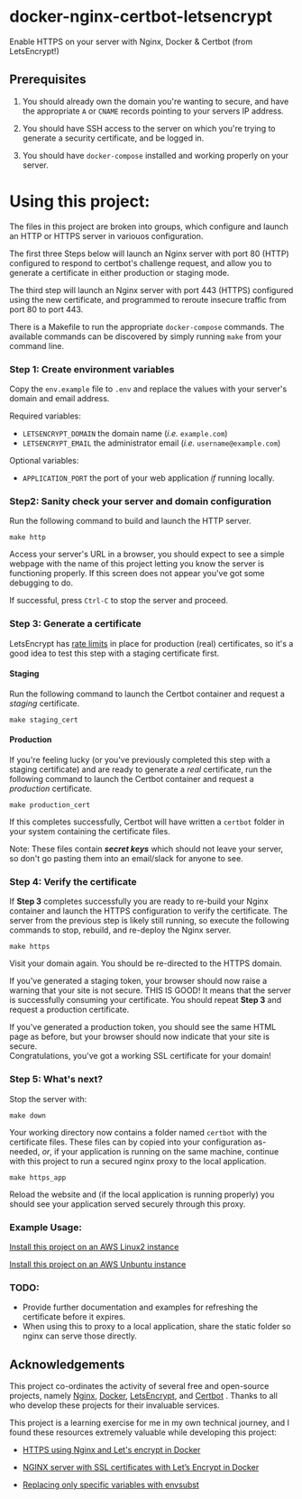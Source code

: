 # docker-nginx-certbot-letsencrypt

Enable HTTPS on your server with Nginx, Docker & Certbot (from LetsEncrypt!)

## Prerequisites

1. You should already own the domain you're wanting to secure, and have the 
   appropriate `A` or `CNAME` records pointing to your servers IP address.
   
2. You should have SSH access to the server on which you're trying to generate a
   security certificate, and be logged in.
   
3. You should have `docker-compose` installed and working properly on your 
   server.


# Using this project:

The files in this project are broken into groups, which configure and 
launch an HTTP or HTTPS server in variouos configuration.

The first three Steps below will launch an Nginx server with port 80 (HTTP) 
configured to respond to certbot's challenge request, and allow you to generate 
a certificate in either production or staging mode.

The third step will launch an Nginx server with port 443 (HTTPS) configured using
the new certificate, and programmed to reroute insecure traffic from port 80 to 
port 443.

There is a Makefile to run the appropriate `docker-compose` commands.  The 
available commands can be discovered by simply running `make` from your command 
line.


### Step 1: Create environment variables

Copy the `env.example` file to `.env` and replace the values with your server's 
domain and email address.

Required variables:
* `LETSENCRYPT_DOMAIN` the domain name (_i.e._ `example.com`)
* `LETSENCRYPT_EMAIL` the administrator email (_i.e._ `username@example.com`)

Optional variables:
* `APPLICATION_PORT` the port of your web application _if_ running locally.


### Step2: Sanity check your server and domain configuration

Run the following command to build and launch the HTTP server.

```shell
make http
```

Access your server's URL in a browser, you should expect to see a simple webpage
with the name of this project letting you know the server is functioning 
properly. If this screen does not appear you've got some debugging to do.

If successful, press `Ctrl-C` to stop the server and proceed.


### Step 3:  Generate a certificate

LetsEncrypt has [rate limits](https://letsencrypt.org/docs/rate-limits/) in 
place for production (real) certificates, so it's a good idea to test 
this step with a staging certificate first.

#### Staging

Run the following command to launch the Certbot container and request a 
_staging_ certificate.

```shell
make staging_cert
```

#### Production

If you're feeling lucky (or you've previously completed this step with a staging 
certificate) and are ready to generate a _real_ certificate, run the following
command to launch the Certbot container and request a _production_ certificate.  

```shell
make production_cert
```

If this completes successfully, Certbot will have written a `certbot` folder in 
your system containing the certificate files.

Note:  These files contain _**secret keys**_ which should not leave your server,
so don't go pasting them into an email/slack for anyone to see.


### Step 4: Verify the certificate

If **Step 3** completes successfully you are ready to re-build your Nginx 
container and launch the HTTPS configuration to verify the certificate. The 
server from the previous step is likely still running, so execute the following 
commands to stop, rebuild, and re-deploy the Nginx server.

```shell
make https
```

Visit your domain again. You should be re-directed to the HTTPS domain. 

If you've generated a staging token, your browser should now raise a warning 
that your site is not secure. THIS IS GOOD! It means that the server is 
successfully consuming your certificate. You should repeat **Step 3** and 
request a production certificate.

If you've generated a production token, you should see the same HTML page as 
before, but your browser should now indicate that your site is secure.  
Congratulations, you've got a working SSL certificate for your domain!


### Step 5: What's next?

Stop the server with:
```shell
make down
```

Your working directory now contains a folder named `certbot` with the 
certificate files. These files can by copied into your configuration as-needed,
_or_, if your application is running on the same machine, continue with this 
project to run a secured nginx proxy to the local application.

```shell
make https_app
```

Reload the website and (if the local application is running properly) you should
see your application served securely through this proxy.


### Example Usage:

[Install this project on an AWS Linux2 instance](aws_ec2/amazon_linux2_ami/README.md)

[Install this project on an AWS Unbuntu instance](aws_ec2/ubuntu_server_ami/README.md)


### TODO:

* Provide further documentation and examples for refreshing the certificate 
  before it expires.
* When using this to proxy to a local application, share the static folder so
  nginx can serve those directly.


## Acknowledgements

This project co-ordinates the activity of several free and open-source projects,
namely [Nginx](https://nginx.org/en/), [Docker](https://www.docker.com/), 
[LetsEncrypt](https://letsencrypt.org/), and [Certbot](https://certbot.eff.org/)
. Thanks to all who develop these projects for their invaluable services.

This project is a learning exercise for me in my own technical journey, and I 
found these resources extremely valuable while developing this project:

* [HTTPS using Nginx and Let's encrypt in Docker](
https://mindsers.blog/post/https-using-nginx-certbot-docker/)

* [NGINX server with SSL certificates with Let’s Encrypt in Docker](
https://medium.com/@agusnavce/nginx-server-with-ssl-certificates-with-lets-encrypt-in-docker-670caefc2e31)

* [Replacing only specific variables with envsubst](
https://unix.stackexchange.com/questions/294378/replacing-only-specific-variables-with-envsubst/294400#294400)
